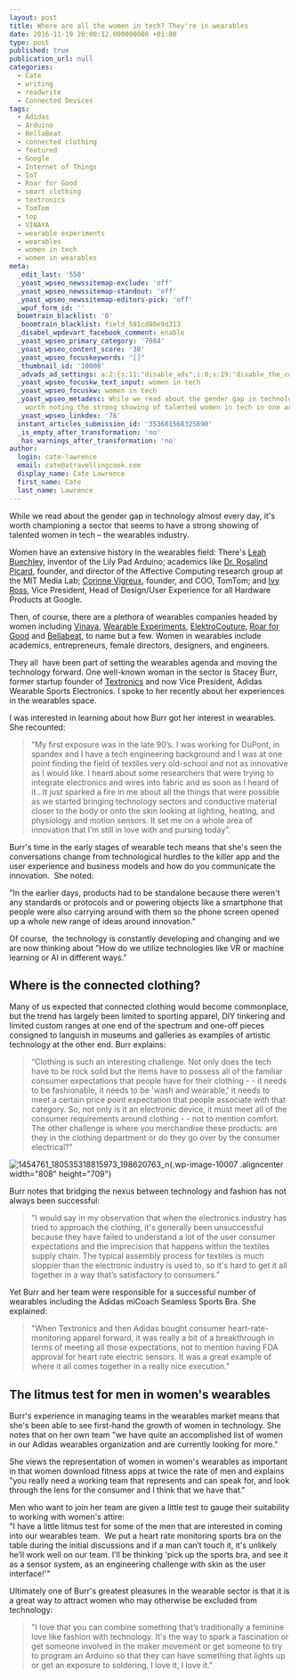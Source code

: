 ```yaml
---
layout: post
title: Where are all the women in tech? They're in wearables
date: 2016-11-19 20:00:12.000000000 +01:00
type: post
published: true
publication_url: null
categories:
  - Cate
  - writing
  - readwrite
  - Connected Devices
tags:
  - Adidas
  - Arduino
  - BellaBeat
  - connected clothing
  - featured
  - Google
  - Internet of Things
  - IoT
  - Roar for Good
  - smart clothing
  - textronics
  - TomTom
  - top
  - VINAYA
  - wearable experiments
  - wearables
  - women in tech
  - women in wearables
meta:
  _edit_last: '550'
  _yoast_wpseo_newssitemap-exclude: 'off'
  _yoast_wpseo_newssitemap-standout: 'off'
  _yoast_wpseo_newssitemap-editors-pick: 'off'
  _wpuf_form_id: ''
  boomtrain_blacklist: '0'
  _boomtrain_blacklist: field_581cd80e9d313
  _disabel_wpdevart_facebook_comment: enable
  _yoast_wpseo_primary_category: '7084'
  _yoast_wpseo_content_score: '30'
  _yoast_wpseo_focuskeywords: "[]"
  _thumbnail_id: '10008'
  _advads_ad_settings: a:2:{s:11:"disable_ads";i:0;s:19:"disable_the_content";i:0;}
  _yoast_wpseo_focuskw_text_input: women in tech
  _yoast_wpseo_focuskw: women in tech
  _yoast_wpseo_metadesc: While we read about the gender gap in technology a lot, it's
    worth noting the strong showing of talented women in tech in one area -  - wearables.
  _yoast_wpseo_linkdex: '76'
  instant_articles_submission_id: '353601568325690'
  _is_empty_after_transformation: 'no'
  _has_warnings_after_transformation: 'no'
author:
  login: cate-lawrence
  email: cate@atravellingcook.com
  display_name: Cate Lawrence
  first_name: Cate
  last_name: Lawrence
---
```

While we read about the gender gap in technology almost every day, it's
worth championing a sector that seems to have a strong showing of
talented women in tech – the wearables industry.

Women have an extensive history in the wearables field: There's [Leah
Buechley](http://leahbuechley.org/), inventor of the Lily Pad Arduino;
academics like [Dr. Rosalind
Picard](http://www.media.mit.edu/people/picard), founder, and director
of the Affective Computing research group at the MIT Media Lab; [Corinne
Vigreux](https://www.linkedin.com/in/corinnevigreux), founder, and COO,
TomTom; and [Ivy Ross](https://www.linkedin.com/in/rossivy), Vice
President, Head of Design/User Experience for all Hardware Products at
Google.

Then, of course, there are a plethora of wearables companies headed by
women including [Vinaya](http://www.vinaya.com/), [Wearable
Experiments](https://readwrite.com/2016/07/07/wearables-bring-fan-love-euro-cup-dl1/),
[ElektroCouture](http://elektrocouture.com/), [Roar for
Good](https://readwrite.com/2016/09/13/can-safety-wearables-stop-crimes-against-women-dl1/) and [Bellabeat](https://webshop.bellabeat.com/?gclid=CIDO97SpsNACFUW4GwodXoAMLw),
to name but a few. Women in wearables include academics, entrepreneurs,
female directors, designers, and engineers.

They all  have been part of setting the wearables agenda and moving the
technology forward. One well-known woman in the sector is Stacey Burr,
former startup founder of [Textronics](http://www.textronicsinc.com/)
and now Vice President, Adidas Wearable Sports Electronics. I spoke to
her recently about her experiences in the wearables space.

I was interested in learning about how Burr got her interest in
wearables. She recounted:

> “My first exposure was in the late 90’s. I was working for DuPont, in
> spandex and I have a tech engineering background and I was at one
> point finding the field of textiles very old-school and not as
> innovative as I would like. I heard about some researchers that were
> trying to integrate electronics and wires into fabric and as soon as I
> heard of it...It just sparked a fire in me about all the things that
> were possible as we started bringing technology sectors and conductive
> material closer to the body or onto the skin looking at lighting,
> heating, and physiology and motion sensors. It set me on a whole area
> of innovation that I’m still in love with and pursing today”.

Burr's time in the early stages of wearable tech means that she's seen
the conversations change from technological hurdles to the killer app
and the user experience and business models and how do you communicate
the innovation.  She noted:

"In the earlier days, products had to be standalone because there
weren't any standards or protocols and or powering objects like a
smartphone that people were also carrying around with them so the phone
screen opened up a whole new range of ideas around innovation."

Of course,  the technology is constantly developing and changing and we
are now thinking about "How do we utilize technologies like VR or
machine learning or AI in different ways."

Where is the connected clothing?
--------------------------------

Many of us expected that connected clothing would become commonplace,
but the trend has largely been limited to sporting apparel, DIY
tinkering and limited custom ranges at one end of the spectrum and
one-off pieces consigned to languish in museums and galleries as
examples of artistic technology at the other end. Burr explains:

> “Clothing is such an interesting challenge. Not only does the tech
> have to be rock solid but the items have to possess all of the
> familiar consumer expectations that people have for their clothing - -
> it needs to be fashionable, it needs to be 'wash and wearable,' it
> needs to meet a certain price point expectation that people associate
> with that category. So, not only is it an electronic device, it must
> meet all of the consumer requirements around clothing - - not to
> mention comfort. The other challenge is where you merchandise these
> products: are they in the clothing department or do they go over by
> the consumer electrical?"

![1454761\_180535318815973\_198620763\_n](rw-import/1454761_180535318815973_198620763_n.jpg){.wp-image-10007
.aligncenter width="808" height="709"}

Burr notes that bridging the nexus between technology and fashion has
not always been successful:

> "I would say in my observation that when the electronics industry has
> tried to approach the clothing, it's generally been unsuccessful
> because they have failed to understand a lot of the user consumer
> expectations and the imprecision that happens within the textiles
> supply chain. The typical assembly process for textiles is much
> sloppier than the electronic industry is used to, so it's hard to get
> it all together in a way that’s satisfactory to consumers."

Yet Burr and her team were responsible for a successful number of
wearables including the Adidas miCoach Seamless Sports Bra. She
explained:

> "When Textronics and then Adidas bought consumer heart-rate-monitoring
> apparel forward, it was really a bit of a breakthrough in terms of
> meeting all those expectations, not to mention having FDA approval for
> heart rate electric sensors. It was a great example of where it all
> comes together in a really nice execution."

The litmus test for men in women's wearables
--------------------------------------------

Burr's experience in managing teams in the wearables market means that
she's been able to see first-hand the growth of women in technology. She
notes that on her own team "we have quite an accomplished list of women
in our Adidas wearables organization and are currently looking for
more."

She views the representation of women in women's wearables as important
in that women download fitness apps at twice the rate of men and
explains "you really need a working team that represents and can speak
for, and look through the lens for the consumer and I think that we have
that."

Men who want to join her team are given a little test to gauge their
suitability to working with women's attire:\
"I have a little litmus test for some of the men that are interested in
coming into our wearables team.  We put a heart rate monitoring sports
bra on the table during the initial discussions and if a man can’t touch
it, it's unlikely he’ll work well on our team. I’ll be thinking 'pick up
the sports bra, and see it as a sensor system, as an engineering
challenge with skin as the user interface!'"

Ultimately one of Burr's greatest pleasures in the wearable sector is
that it is a great way to attract women who may otherwise be excluded
from technology:

> "I love that you can combine something that’s traditionally a feminine
> love like fashion with technology. It's the way to spark a fascination
> or get someone involved in the maker movement or get someone to try to
> program an Arduino so that they can have something that lights up or
> get an exposure to soldering, I love it, I love it."
